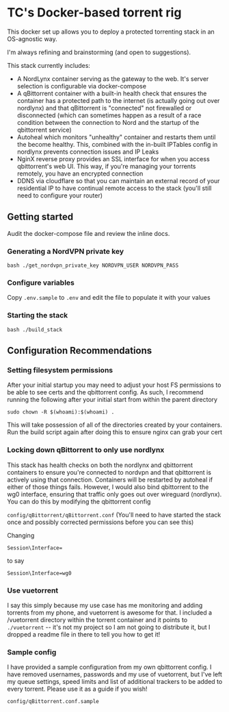 # TC's Docker-based torrent rig

This docker set up allows you to deploy a protected torrenting stack in an OS-agnostic way.

I'm always refining and brainstorming (and open to suggestions).

This stack currently includes:

- A NordLynx container serving as the gateway to the web. It's server selection is configurable via docker-compose
- A qBittorrent container with a built-in health check that ensures the container has a protected path to the internet (is actually going out over nordlynx) and that qBittorrent is "connected" not firewalled or disconnected (which can sometimes happen as a result of a race condition between the connection to Nord and the startup of the qbittorrent service)
- Autoheal which monitors "unhealthy" container and restarts them until the become healthy. This, combined with the in-built IPTables config in nordlynx prevents connection issues and IP Leaks
- NginX reverse proxy provides an SSL interface for when you access qbittorrent's web UI. This way, if you're managing your torrents remotely, you have an encrypted connection
- DDNS via cloudflare so that you can maintain an external record of your residential IP to have continual remote access to the stack (you'll still need to configure your router)

## Getting started

Audit the docker-compose file and review the inline docs.

### Generating a NordVPN private key

```
bash ./get_nordvpn_private_key NORDVPN_USER NORDVPN_PASS
```

### Configure variables

Copy `.env.sample` to `.env` and edit the file to populate it with your values

### Starting the stack

```
bash ./build_stack
```

## Configuration Recommendations

### Setting filesystem permissions

After your initial startup you may need to adjust your host FS permissions to be able to see certs and the qbittorrent config. As such, I recommend running the following after your initial start from within the parent directory

```
sudo chown -R $(whoami):$(whoami) .
```

This will take possession of all of the directories created by your containers. Run the build script again after doing this to ensure nginx can grab your cert

### Locking down qBittorrent to only use nordlynx

This stack has health checks on both the nordlynx and qbittorrent containers to ensure you're connected to nordvpn and that qbittorrent is actively using that connection. Containers will be restarted by autoheal if either of those things fails. However, I would also bind qbittorrent to the wg0 interface, ensuring that traffic only goes out over wireguard (nordlynx). You can do this by modifying the qbittorrent config

`config/qBittorrent/qBittorrent.conf` (You'll need to have started the stack once and possibly corrected permissions before you can see this)

Changing

```
Session\Interface=
```

to say

```
Session\Interface=wg0
```

### Use vuetorrent

I say this simply because my use case has me monitoring and adding torrents from my phone, and vuetorrent is awesome for that. I included a /vuetorrent directory within the torrent container and it points to `./vuetorrent` -- it's not my project so I am not going to distribute it, but I dropped a readme file in there to tell you how to get it!

### Sample config

I have provided a sample configuration from my own qbittorrent config. I have removed usernames, passwords and my use of vuetorrent, but I've left my queue settings, speed limits and list of additional trackers to be added to every torrent. Please use it as a guide if you wish!

`config/qBittorrent.conf.sample`
